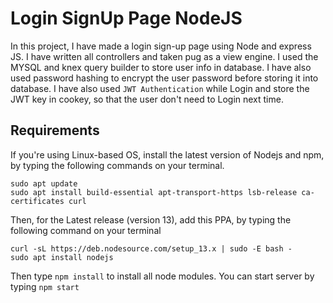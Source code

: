 # Login SignUp Page NodeJS
In this project, I have made a login sign-up page using Node and express JS. I have written all controllers and taken pug as a view engine. I used the MYSQL and knex query builder to store user info in database. I have also used password hashing to encrypt the user password before storing it into database. I have also used `JWT Authentication` while Login and store the JWT key in cookey, so that the user don't need to Login next time.


## Requirements
If you're using Linux-based OS, install the latest version of Nodejs and npm, by typing the following commands on your terminal.
```
sudo apt update
sudo apt install build-essential apt-transport-https lsb-release ca-certificates curl
```
Then, for the Latest release (version 13), add this PPA, by typing the following command on your terminal
```
curl -sL https://deb.nodesource.com/setup_13.x | sudo -E bash -
sudo apt install nodejs
```
Then type `npm install` to install all node modules. You can start server by typing `npm start`
